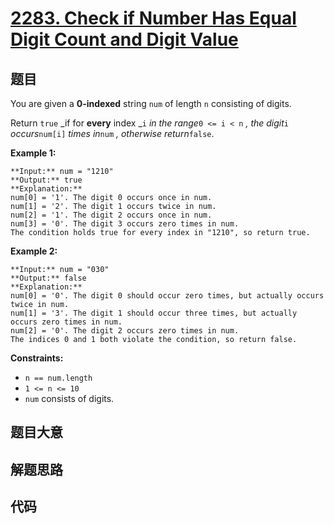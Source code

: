 # [2283. Check if Number Has Equal Digit Count and Digit Value](https://leetcode.com/problems/check-if-number-has-equal-digit-count-and-digit-value)

## 题目

You are given a **0-indexed** string `num` of length `n` consisting of digits.

Return `true` _if for **every** index _`i` _in the range_`0 <= i < n` _, the
digit_`i` _occurs_`num[i]` _times in_`num` _, otherwise return_`false`.



**Example 1:**

    
    
    **Input:** num = "1210"
    **Output:** true
    **Explanation:**
    num[0] = '1'. The digit 0 occurs once in num.
    num[1] = '2'. The digit 1 occurs twice in num.
    num[2] = '1'. The digit 2 occurs once in num.
    num[3] = '0'. The digit 3 occurs zero times in num.
    The condition holds true for every index in "1210", so return true.
    

**Example 2:**

    
    
    **Input:** num = "030"
    **Output:** false
    **Explanation:**
    num[0] = '0'. The digit 0 should occur zero times, but actually occurs twice in num.
    num[1] = '3'. The digit 1 should occur three times, but actually occurs zero times in num.
    num[2] = '0'. The digit 2 occurs zero times in num.
    The indices 0 and 1 both violate the condition, so return false.
    



**Constraints:**

  * `n == num.length`
  * `1 <= n <= 10`
  * `num` consists of digits.


## 题目大意

## 解题思路

## 代码

```javascript

```
